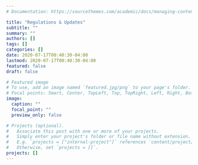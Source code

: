 ```yaml
---
# Documentation: https://sourcethemes.com/academic/docs/managing-content/

title: "Regulations & Updates"
subtitle: ""
summary: ""
authors: []
tags: []
categories: []
date: 2020-07-17T00:40:30-04:00
lastmod: 2020-07-17T00:40:30-04:00
featured: false
draft: false

# Featured image
# To use, add an image named `featured.jpg/png` to your page's folder.
# Focal points: Smart, Center, TopLeft, Top, TopRight, Left, Right, BottomLeft, Bottom, BottomRight.
image:
  caption: ""
  focal_point: ""
  preview_only: false

# Projects (optional).
#   Associate this post with one or more of your projects.
#   Simply enter your project's folder or file name without extension.
#   E.g. `projects = ["internal-project"]` references `content/project/deep-learning/index.md`.
#   Otherwise, set `projects = []`.
projects: []
---
```

